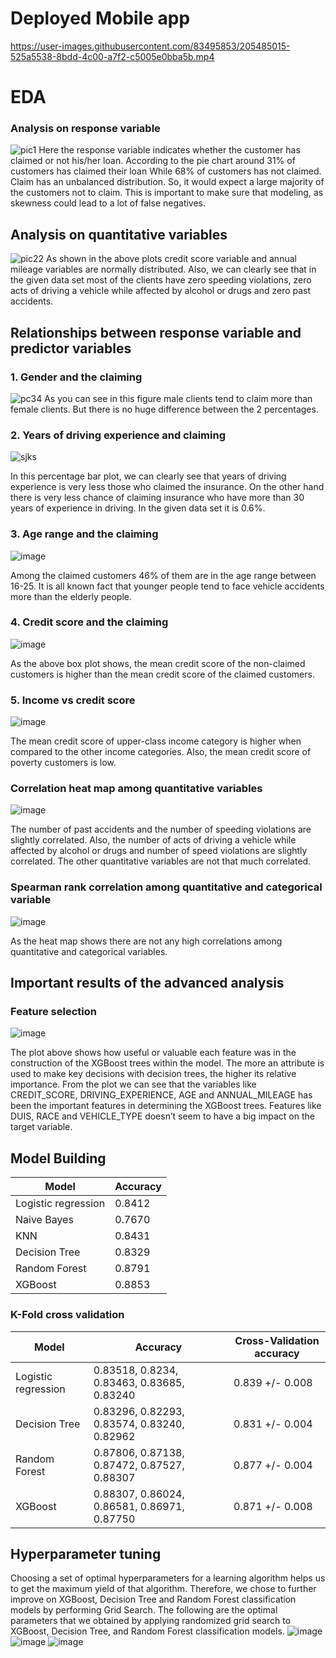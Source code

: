 # Deployed Mobile app


https://user-images.githubusercontent.com/83495853/205485015-525a5538-8bdd-4c00-a7f2-c5005e0bba5b.mp4

# EDA
### Analysis on response variable

![pic1](https://user-images.githubusercontent.com/83495853/209277900-7807eb24-71c2-49b3-9b3e-8fc238522f43.png)
Here the response variable indicates whether the customer has claimed or not his/her loan. According to the pie chart around 31% of customers has claimed their loan While 68% of customers has not claimed. Claim has an unbalanced distribution. So, it would expect a large majority of the customers not to claim. This is important to make sure that modeling, as skewness could lead to a lot of false negatives.

## Analysis on quantitative variables
![pic22](https://user-images.githubusercontent.com/83495853/209278014-c80db3bf-64fd-494e-b29c-e6722fc372ea.png)
As shown in the above plots credit score variable and annual mileage variables are normally distributed. Also, we can clearly see that in the given data set most of the clients have zero speeding violations, zero acts of driving a vehicle while affected by alcohol or drugs and zero past accidents.

## Relationships between response variable and predictor variables
### 1.	Gender and the claiming
![pc34](https://user-images.githubusercontent.com/83495853/209278180-955ef5d7-696e-4807-8d11-20806d631486.png)
As you can see in this figure male clients tend to claim more than female clients. But there is no huge difference between the 2 percentages.

### 2.	Years of driving experience and claiming
![sjks](https://user-images.githubusercontent.com/83495853/209278363-d21d62f3-5f24-4cf5-8132-fe619da95cc8.png)

In this percentage bar plot, we can clearly see that years of driving experience is very less those who claimed the insurance. On the other hand there is very less chance of claiming insurance who have more than 30 years of experience in driving. In the given data set it is 0.6%.

### 3.	Age range and the claiming

![image](https://user-images.githubusercontent.com/83495853/209278538-bcff05c5-0389-48e4-b1ab-3f1f3dab38e8.png)

Among the claimed customers 46% of them are in the age range between 16-25. It is all known fact that younger people tend to face vehicle accidents more than the elderly people.

### 4.	Credit score and the claiming
 ![image](https://user-images.githubusercontent.com/83495853/209278687-4bb7c648-5c1d-416d-b404-1d34a62a7225.png)
 
As the above box plot shows, the mean credit score of the non-claimed customers is higher than the mean credit score of the claimed customers.

### 5.	Income vs credit score
![image](https://user-images.githubusercontent.com/83495853/209278807-c532d6e2-6f59-4ba3-a21a-9423564cd46f.png)

The mean credit score of upper-class income category is higher when compared to the other income categories. Also, the mean credit score of poverty customers is low. 

### Correlation heat map among quantitative variables
![image](https://user-images.githubusercontent.com/83495853/209278885-d4a2afd7-21c6-4b51-a5d2-166d9a051b71.png)

The number of past accidents and the number of speeding violations are slightly correlated. Also, the number of acts of driving a vehicle while affected by alcohol or drugs and number of speed violations are slightly correlated. The other quantitative variables are not that much correlated. 

### Spearman rank correlation among quantitative and categorical variable 
![image](https://user-images.githubusercontent.com/83495853/209278947-429ad64d-21bf-4316-994a-3f2439432da3.png)

As the heat map shows there are not any high correlations among quantitative and categorical variables. 

## Important results of the advanced analysis

### Feature selection 
![image](https://user-images.githubusercontent.com/83495853/209279018-fadc89a5-82e2-44a1-8086-bd94de5a93bb.png)

The plot above shows how useful or valuable each feature was in the construction of the XGBoost trees within the model. The more an attribute is used to make key decisions with decision trees, the higher its relative importance. From the plot we can see that the variables like CREDIT_SCORE, DRIVING_EXPERIENCE, AGE and ANNUAL_MILEAGE has been the important features in determining the XGBoost trees. Features like DUIS, RACE and VEHICLE_TYPE doesn’t seem to have a big impact on the target variable.


## Model Building
<table>
  <thead>
    <tr>
      <th>Model </th>
      <th>Accuracy </th>
    </tr>
  </thead>

  <tbody>
    <tr>
      <td>Logistic regression </td>
      <td>0.8412</td>
    </tr>
    <tr>
      <td>Naive Bayes </td>
      <td>0.7670</td>
    </tr>
    <tr>
      <td>KNN</td>
      <td>0.8431</td>
    </tr>
    <tr>
      <td>Decision Tree </td>
      <td>0.8329</td>
    </tr>
    <tr>
      <td>Random Forest </td>
      <td>0.8791</td>
    </tr>
    <tr>
      <td>XGBoost </td>
      <td>0.8853</td>
    </tr>
  </tbody>
</table>

### K-Fold cross validation

<table>
  <thead>
    <tr>
      <th>Model </th>
      <th>Accuracy </th>
      <th>Cross-Validation accuracy</th>
    </tr>
  </thead>

  <tbody>
    <tr>
      <td>Logistic regression </td>
      <td>0.83518, 0.8234, 0.83463, 0.83685, 0.83240</td>
      <td>0.839 +/- 0.008</td>
    </tr>
    <tr>
      <td>Decision Tree </td>
      <td>0.83296, 0.82293, 0.83574, 0.83240, 0.82962</td>
      <td>0.831 +/- 0.004</td>
    </tr>
    <tr>
      <td>Random Forest </td>
      <td>0.87806, 0.87138, 0.87472, 0.87527, 0.88307</td>
      <td>0.877 +/- 0.004</td>
    </tr>
    <tr>
      <td>XGBoost </td>
      <td>0.88307, 0.86024, 0.86581, 0.86971, 0.87750</td>
      <td>0.871 +/- 0.008</td>
    </tr>
  </tbody>
</table>

## Hyperparameter tuning

Choosing a set of optimal hyperparameters for a learning algorithm helps us to get the maximum yield of that algorithm. Therefore, we chose to further improve on XGBoost, Decision Tree and Random Forest classification models by performing Grid Search. 
The following are the optimal parameters that we obtained by applying randomized grid search to XGBoost, Decision Tree, and Random Forest classification models. 
![image](https://user-images.githubusercontent.com/83495853/209281615-7a3c9bf1-c14c-49c7-9ac4-23a277ce97a9.png)
![image](https://user-images.githubusercontent.com/83495853/209281636-b6dc3f06-33d6-404f-bbaf-55728d31675f.png)
![image](https://user-images.githubusercontent.com/83495853/209281684-8b788da6-3a12-4ccf-9908-448b498a72f7.png)
